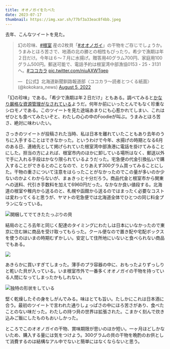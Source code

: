 ```yaml
---
title: オオノガイをたべた
date: 2023-07-17
thumbnail: https://img.xar.sh/77bf3a33eac8f4bb.jpeg
---
```


去年、こんなツイートを見た。

<blockquote class="twitter-tweet"><p lang="ja" dir="ltr">幻の珍味、<a href="https://twitter.com/hashtag/%E6%A0%B9%E5%AE%A4?src=hash&amp;ref_src=twsrc%5Etfw">#根室</a> 産の2枚貝「<a href="https://twitter.com/hashtag/%E3%82%AA%E3%82%AA%E3%83%8E%E3%82%AC%E3%82%A4?src=hash&amp;ref_src=twsrc%5Etfw">#オオノガイ</a>」の干物をご存じでしょうか。<br>うまみとほろ苦さで、地酒の北の勝との相性もぴったり。希少で漁期は年２日だけ。今年は６～７月に水揚げ。贈答用40グラム700円、家庭用100グラム500円。郵送可能で、電話予約は根室湾中部漁協0153・25・3131へ。<a href="https://twitter.com/hashtag/%E3%82%B3%E3%82%B3%E3%82%AB%E3%83%A9?src=hash&amp;ref_src=twsrc%5Etfw">#ココカラ</a> <a href="https://t.co/niuAXWTqep">pic.twitter.com/niuAXWTqep</a></p>&mdash; 【公式】北海道新聞釧路報道部〈ココカラ～読者とつくる紙面〉 (@kokokara_news) <a href="https://twitter.com/kokokara_news/status/1555468651041435648?ref_src=twsrc%5Etfw">August 5, 2022</a></blockquote> <script async src="https://platform.twitter.com/widgets.js" charset="utf-8"></script>

「幻の珍味」である。「希少で漁期は年２日だけ」ともある。調べてみると[かなり厳格な資源管理がなされている](https://www.asahi.com/articles/ASN7674FMN76IIPE01Q.html)ようだ。何年か前にいったとんでもなく珍重なシロモノである。このツイートを見た途端あまりにも心惹かれてしまい、これはぜひとも食べてみたいぞと、わたしの心の中のFoodieが叫ぶ。うまみとほろ苦さ、絶対に味わいたい。

さっきのツイートが投稿された当時、私は日本を離れていたこともあり去年のうちに入手することはできなかった。というわけで今年、水揚げの時期となる6月のある日、連絡先として掲げられていた根室湾中部漁港に電話を掛けてみることにした。担当の方によれば、根室市内のほかに卸している場所はなく、郵送以外で手に入れる手段はかなり限られているようだった。宅急便の代金引換払いで購入することができるとのことなので、とりあえず300グラム買ってみることにした。干物の重さについて注意をはらったことがなかったのでこの量が多いのか少ないのかよくわからないが、まぁきっと十分だろう。商品代金と根室市から関東への送料、代引き手数料を加えて6960円だった。なかなか良い値段する。北海道の根室や稚内から送るのと、札幌や函館から送るのではまったく必要なコストは変わってくると思うが、ヤマトの宅急便では北海道全体でひとつの同じ料金プランになっている。

![開梱してでてきたたっぷりの貝](https://img.xar.sh/60c71bc13f81cb1c.jpeg)

結局のところ去年と同じく配達のタイミングにわたしは日本にいなかったので東京に住む妹に商品を受け取ってもらった。クール便なので置き配や宅配ボックスを使うのはいまの時期むずかしい。安定して住所地にいないと食べられない商品でもある。

![](https://img.xar.sh/ba7eaaa797556ee2.jpeg)

あきらかに買いすぎてしまった。薄手のプラ容器の中に、おもったよりずっしりと乾いた貝が入っている。いま根室市外で一番多くオオノガイの干物を持っている人間になってしまったかもしれない。

![独特の形状をしている](https://img.xar.sh/77bf3a33eac8f4bb.jpeg)

堅く乾燥したその身をしがんでみる。味はとても旨い。たしかにこれは日本酒に合う。最初のツイートで言われた通りしょっぱさの中にほろ苦さがあり、食べたことのない味だった。わたしの持つ貝の世界は拡張された。こまかく刻んで炊き込みご飯にしたものもおいしかった。

ところでこのオオノガイの干物、賞味期限が思いのほか短い。一ヶ月ほどしかないため、購入する量には気をつけよう。300グラムの貝の干物を晩酌のお供として消費するのは結構なアル中でないと簡単にはなくならないと思う。
